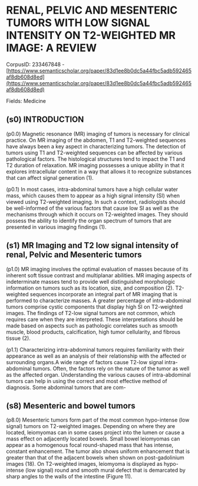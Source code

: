 # RENAL, PELVIC AND MESENTERIC TUMORS WITH LOW SIGNAL INTENSITY ON T2-WEIGHTED MR IMAGE: A REVIEW

CorpusID: 233467848 - [https://www.semanticscholar.org/paper/83d1ee8b0dc5a44fbc5adb592465af8db608d8ed](https://www.semanticscholar.org/paper/83d1ee8b0dc5a44fbc5adb592465af8db608d8ed)

Fields: Medicine

## (s0) INTRODUCTION
(p0.0) Magnetic resonance (MR) imaging of tumors is necessary for clinical practice. On MR imaging of the abdomen, T1 and T2-weighted sequences have always been a key aspect in characterizing tumors. The detection of tumors using T1 and T2-weighted sequences can be affected by various pathological factors. The histological structures tend to impact the T1 and T2 duration of relaxation. MR imaging possesses a unique ability in that it explores intracellular content in a way that allows it to recognize substances that can affect signal generation (1).

(p0.1) In most cases, intra-abdominal tumors have a high cellular water mass, which causes them to appear as a high signal intensity (SI) when viewed using T2-weighted imaging. In such a context, radiologists should be well-informed of the various factors that cause low SI as well as the mechanisms through which it occurs on T2-weighted images. They should possess the ability to identify the organ spectrum of tumors that are presented in various imaging findings (1).
## (s1) MR Imaging and T2 low signal intensity of renal, Pelvic and Mesenteric tumors
(p1.0) MR imaging involves the optimal evaluation of masses because of its inherent soft tissue contrast and multiplanar abilities. MR imaging aspects of indeterminate masses tend to provide well distinguished morphologic information on tumors such as its location, size, and composition (2). T2-weighted sequences incorporate an integral part of MR imaging that is performed to characterize masses. A greater percentage of intra-abdominal tumors comprise cystic components that display high SI on T2-weighted images. The findings of T2-low signal tumors are not common, which requires care when they are interpreted. These interpretations should be made based on aspects such as pathologic correlates such as smooth muscle, blood products, calcification, high tumor cellularity, and fibrous tissue (2).

(p1.1) Characterizing intra-abdominal tumors requires familiarity with their appearance as well as an analysis of their relationship with the affected or surrounding organs.A wide range of factors cause T2-low signal intra-abdominal tumors. Often, the factors rely on the nature of the tumor as well as the affected organ. Understanding the various causes of intra-abdominal tumors can help in using the correct and most effective method of diagnosis. Some abdominal tumors that are com- 
## (s8) Mesenteric and bowel tumors
(p8.0) Mesenteric tumors form part of the most common hypo-intense (low signal) tumors on T2-weighted images. Depending on where they are located, leiomyomas can in some cases project into the lumen or cause a mass effect on adjacently located bowels. Small bowel leiomyomas can appear as a homogenous focal round-shaped mass that has intense, constant enhancement. The tumor also shows uniform enhancement that is greater than that of the adjacent bowels when shown on post-gadolinium images (18). On T2-weighted images, leiomyoma is displayed as hypo-intense (low signal) round and smooth mural defect that is demarcated by sharp angles to the walls of the intestine (Figure 11).
